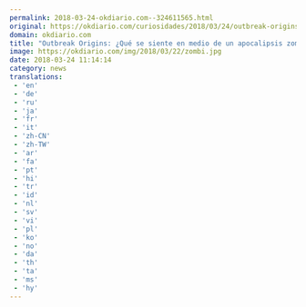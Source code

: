 ```yaml
---
permalink: 2018-03-24-okdiario.com--324611565.html
original: https://okdiario.com/curiosidades/2018/03/24/outbreak-origins-zero-latency-2005679
domain: okdiario.com
title: "Outbreak Origins: ¿Qué se siente en medio de un apocalipsis zombi?"
image: https://okdiario.com/img/2018/03/22/zombi.jpg
date: 2018-03-24 11:14:14
category: news
translations: 
 - 'en'
 - 'de'
 - 'ru'
 - 'ja'
 - 'fr'
 - 'it'
 - 'zh-CN'
 - 'zh-TW'
 - 'ar'
 - 'fa'
 - 'pt'
 - 'hi'
 - 'tr'
 - 'id'
 - 'nl'
 - 'sv'
 - 'vi'
 - 'pl'
 - 'ko'
 - 'no'
 - 'da'
 - 'th'
 - 'ta'
 - 'ms'
 - 'hy'
---
```


